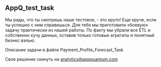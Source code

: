## AppQ_test_task ##
Мы рады, что ты смотришь наше тестовое, - это круто! 
Еще круче, если ты успешно с ним справишься. 
Для тебя мы приготовили «боевую» задачу практически из нашей работы. 
По факту мы убрали все ETL и собственно кучу данных, оставив только готовые агрегаты и понятный бизнес вэлью.

Описание задачи в файле Payment_Profile_Forecast_Task

Свое решение скинуть на analytics@appquantum.com
